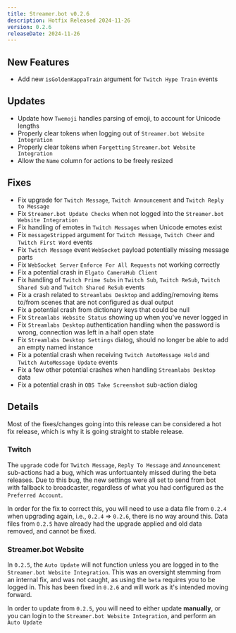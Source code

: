 ```yaml
---
title: Streamer.bot v0.2.6
description: Hotfix Released 2024-11-26
version: 0.2.6
releaseDate: 2024-11-26
---
```


## New Features
* Add new `isGoldenKappaTrain` argument for `Twitch Hype Train` events

## Updates
* Update how `Twemoji` handles parsing of emoji, to account for Unicode lengths
* Properly clear tokens when logging out of `Streamer.bot Website Integration`
* Properly clear tokens when `Forgetting` `Streamer.bot Website Integration`
* Allow the `Name` column for actions to be freely resized

## Fixes
* Fix upgrade for `Twitch Message`, `Twitch Announcement` and `Twitch Reply to Message`
* Fix `Streamer.bot Update Checks` when not logged into the `Streamer.bot Website Integration`
* Fix handling of emotes in `Twitch Messages` when Unicode emotes exist
* Fix `messageStripped` argument for `Twitch Message`, `Twitch Cheer` and `Twitch First Word` events
* Fix `Twitch Message` event `WebSocket` payload potentially missing message parts
* Fix `WebSocket Server` `Enforce For All Requests` not working correctly
* Fix a potential crash in `Elgato CameraHub Client`
* Fix handling of `Twitch Prime Subs` in `Twitch Sub`, `Twitch ReSub`, `Twitch Shared Sub` and `Twitch Shared ReSub` events
* Fix a crash related to `Streamlabs Desktop` and adding/removing items to/from scenes that are not configured as dual output
* Fix a potential crash from dictionary keys that could be null
* Fix `Streamlabs Website Status` showing up when you've never logged in
* Fix `Streamlabs Desktop` authentication handling when the password is wrong, connection was left in a half open state
* Fix `Streamlabs Desktop Settings` dialog, should no longer be able to add an empty named instance
* Fix a potential crash when receiving `Twitch AutoMessage Hold` and `Twitch AutoMessage Update` events
* Fix a few other potential crashes when handling `Streamlabs Desktop` data
* Fix a potential crash in `OBS Take Screenshot` sub-action dialog

## Details
Most of the fixes/changes going into this release can be considered a hot fix release, which is why it is going straight to stable release.
### Twitch
The `upgrade` code for `Twitch Message`, `Reply To Message` and `Announcement` sub-actions had a bug, which was unfortuantely missed during the beta releases.  Due to this bug, the new settings were all set to send from bot with fallback to broadcaster, regardless of what you had configured as the `Preferred Account`.

In order for the fix to correct this, you will need to use a data file from `0.2.4` when upgrading again, i.e., `0.2.4` => `0.2.6`, there is no way around this.  Data files from `0.2.5` have already had the upgrade applied and old data removed, and cannot be fixed.
### Streamer.bot Website
In `0.2.5`, the `Auto Update` will not function unless you are logged in to the `Streamer.bot Website Integration`.  This was an oversight stemming from an internal fix, and was not caught, as using the `beta` requires you to be logged in.  This has been fixed in `0.2.6` and will work as it's intended moving forward.

In order to update from `0.2.5`, you will need to either update **manually**, or you can login to the `Streamer.bot Website Integration`, and perform an `Auto Update`